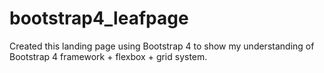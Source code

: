 # bootstrap4_leafpage

Created this landing page using Bootstrap 4 to show my understanding of Bootstrap 4 framework + flexbox + grid system.

